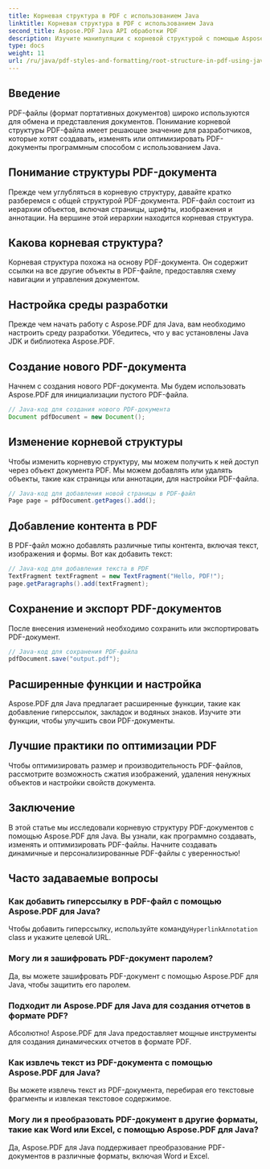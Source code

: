 ```yaml
---
title: Корневая структура в PDF с использованием Java
linktitle: Корневая структура в PDF с использованием Java
second_title: Aspose.PDF Java API обработки PDF
description: Изучите манипуляции с корневой структурой с помощью Aspose.PDF. Создавайте, изменяйте и улучшайте PDF-файлы.
type: docs
weight: 11
url: /ru/java/pdf-styles-and-formatting/root-structure-in-pdf-using-java/
---
```


## Введение

PDF-файлы (формат портативных документов) широко используются для обмена и представления документов. Понимание корневой структуры PDF-файла имеет решающее значение для разработчиков, которые хотят создавать, изменять или оптимизировать PDF-документы программным способом с использованием Java.

## Понимание структуры PDF-документа

Прежде чем углубляться в корневую структуру, давайте кратко разберемся с общей структурой PDF-документа. PDF-файл состоит из иерархии объектов, включая страницы, шрифты, изображения и аннотации. На вершине этой иерархии находится корневая структура.

## Какова корневая структура?

Корневая структура похожа на основу PDF-документа. Он содержит ссылки на все другие объекты в PDF-файле, предоставляя схему навигации и управления документом. 

## Настройка среды разработки

Прежде чем начать работу с Aspose.PDF для Java, вам необходимо настроить среду разработки. Убедитесь, что у вас установлены Java JDK и библиотека Aspose.PDF.

## Создание нового PDF-документа

Начнем с создания нового PDF-документа. Мы будем использовать Aspose.PDF для инициализации пустого PDF-файла.

```java
// Java-код для создания нового PDF-документа
Document pdfDocument = new Document();
```

## Изменение корневой структуры

Чтобы изменить корневую структуру, мы можем получить к ней доступ через объект документа PDF. Мы можем добавлять или удалять объекты, такие как страницы или аннотации, для настройки PDF-файла.

```java
// Java-код для добавления новой страницы в PDF-файл
Page page = pdfDocument.getPages().add();
```

## Добавление контента в PDF

В PDF-файл можно добавлять различные типы контента, включая текст, изображения и формы. Вот как добавить текст:

```java
// Java-код для добавления текста в PDF
TextFragment textFragment = new TextFragment("Hello, PDF!");
page.getParagraphs().add(textFragment);
```

## Сохранение и экспорт PDF-документов

После внесения изменений необходимо сохранить или экспортировать PDF-документ.

```java
// Java-код для сохранения PDF-файла
pdfDocument.save("output.pdf");
```

## Расширенные функции и настройка

Aspose.PDF для Java предлагает расширенные функции, такие как добавление гиперссылок, закладок и водяных знаков. Изучите эти функции, чтобы улучшить свои PDF-документы.

## Лучшие практики по оптимизации PDF

Чтобы оптимизировать размер и производительность PDF-файлов, рассмотрите возможность сжатия изображений, удаления ненужных объектов и настройки свойств документа.

## Заключение

В этой статье мы исследовали корневую структуру PDF-документов с помощью Aspose.PDF для Java. Вы узнали, как программно создавать, изменять и оптимизировать PDF-файлы. Начните создавать динамичные и персонализированные PDF-файлы с уверенностью!

## Часто задаваемые вопросы

### Как добавить гиперссылку в PDF-файл с помощью Aspose.PDF для Java?

Чтобы добавить гиперссылку, используйте команду`HyperlinkAnnotation` class и укажите целевой URL.

### Могу ли я зашифровать PDF-документ паролем?

Да, вы можете зашифровать PDF-документ с помощью Aspose.PDF для Java, чтобы защитить его паролем.

### Подходит ли Aspose.PDF для Java для создания отчетов в формате PDF?

Абсолютно! Aspose.PDF для Java предоставляет мощные инструменты для создания динамических отчетов в формате PDF.

### Как извлечь текст из PDF-документа с помощью Aspose.PDF для Java?

Вы можете извлечь текст из PDF-документа, перебирая его текстовые фрагменты и извлекая текстовое содержимое.

### Могу ли я преобразовать PDF-документ в другие форматы, такие как Word или Excel, с помощью Aspose.PDF для Java?

Да, Aspose.PDF для Java поддерживает преобразование PDF-документов в различные форматы, включая Word и Excel.